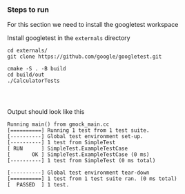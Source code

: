 ### Steps to run

For this section we need to install the googletest workspace

Install googletest in the `externals` directory
```shell
cd externals/
git clone https://github.com/google/googletest.git
```



```shell
cmake -S . -B build
cd build/out
./CalculatorTests




```
Output should look like this
```
Running main() from gmock_main.cc
[==========] Running 1 test from 1 test suite.
[----------] Global test environment set-up.
[----------] 1 test from SimpleTest
[ RUN      ] SimpleTest.ExampleTestCase
[       OK ] SimpleTest.ExampleTestCase (0 ms)
[----------] 1 test from SimpleTest (0 ms total)

[----------] Global test environment tear-down
[==========] 1 test from 1 test suite ran. (0 ms total)
[  PASSED  ] 1 test.
```
